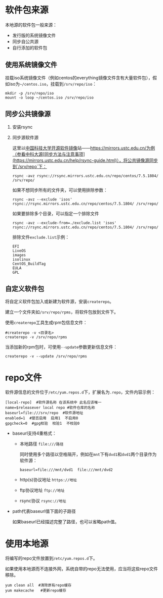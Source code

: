 # 软件包来源

本地源的软件包一般来源：

- 发行版的系统镜像文件
- 同步自公共源
- 自行添加的软件包

## 使用系统镜像文件

挂载iso系统镜像文件（例如centos的everything镜像文件含有大量软件包），假如iso为`~/centos.iso`，挂载到`/srv/repo/iso`：

```shell
mkdir -p /srv/repo/iso
mount -o loop ~/centos.iso /srv/repo/iso
```

## 同步公共镜像源

1. 安装rsync

2. 同步源软件源

   这里以[中国科技大学开源软件镜像](https://mirrors.ustc.edu.cn/)站——https://mirrors.ustc.edu.cn/为例（参看中科大源[同步方法与注意事项](https://mirrors.ustc.edu.cn/help/rsync-guide.html)），将公共镜像源同步到`/srv/repo`下：

   ```shell
   rsync -avz rsync://rsync.mirrors.ustc.edu.cn/repo/centos/7.5.1804/ /srv/repo/
   ```

   如果不想同步所有的文件夹，可以使用排除参数：

   ```shell
   rsync -avz --exclude 'isos' rsync://rsync.mirrors.ustc.edu.cn/repo/centos/7.5.1804/ /srv/repo/
   ```

   如果要排除多个目录，可以指定一个排除文件

   ```shell
   rsync -avz --exclude-from=./exclude.list 'isos' rsync://rsync.mirrors.ustc.edu.cn/repo/centos/7.5.1804/ /srv/repo/
   ```

   排除文件`exclude.list`示例：

   ```shell
   EFI
   LiveOS
   images
   isolinux
   CentOS_BuildTag
   EULA
   GPL
   ```

## 自定义软件包

将自定义软件包加入或新建为软件源，安装`createrepo`。

建立一个文件夹如`/srv/repo/rpms`，将软件包放到文件下。

使用`createrepo`工具生成rpm包信息文件：

```shell
#createrepo -v <目录名>
createrepo -v /srv/repo/rpms
```

当添加新的rpm包时，可使用`--update`参数更新信息文件：

```shell
createrepo -v --update /srv/repo/rpms
```

# repo文件

软件源信息的文件位于`/etc/yum.repos.d`下，扩展名为`.repo`，文件内容示例：

```shell
[local-repo]  #软件源名称 在该系统中 此名应该唯一
name=$releasever local repo #软件仓库的名称
baseurl=file:///srv/repo  #软件源地址
enabled=1  #是否启用  启用1  不启用0
gpgcheck=0  #gpg校验  校验1  不校验0
```

- baseurl支持4重格式：
  - 本地路径  `file:///路径`

    同时使用多个路径以空格隔开，例如在`mnt`下有`dvd1`和`dvd1`两个目录作为软件源：

    ```shell
    baseurl=file:///mnt/dvd1  file:///mnt/dvd2
    ```

  - http(s)协议地址  `https://地址`

  - ftp协议地址  `ftp://地址`

  - rsync协议  `rsync://地址`

- path代表baseurl值下面的子路径

  如果baseurl已经描述完整了路径，也可以省略path值。

# 使用本地源

将编写的repo文件放置到`/etc/yum.repos.d`下。

如果使用本地源而不连接外网，系统自带的repo无法使用，应当将这些repo文件移除。

```shell
yum clean all  #清除原有repo缓存
yum makecache   #更新repo缓存
```

